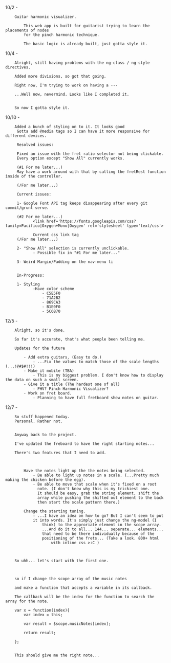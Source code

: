 10/2 - 

		Guitar harmonic visualizer. 

			This web app is built for guitarist trying to learn the placements of nodes
			for the pinch harmonic technique. 

			The basic logic is already built, just gotta style it. 

10/4 -

		Alright, still having problems with the ng-class / ng-style directives. 

		Added more divisions, so got that going. 

		Right now, I'm trying to work on having a ---

		...Well now, nevermind. Looks like I completed it.


		So now I gotta style it. 

		

10/10 - 
		
		Added a bunch of styling on to it. It looks good
		 Gotta add @media tags so I can have it more responsive for different devices.

		 Resolved issues:

		 Fixed an issue with the fret ratio selector not being clickable. 
		 Every option except "Show All" currently works.
		
		 (#1 For me later...)
		 May have a work around with that by calling the fretRest function inside of the controller.

		 (/For me later...)

		 Current issues:

		 1- Google Font API tag keeps disappearing after every git commit/grunt serve.

		 (#2 For me later...)
		 		<link href='https://fonts.googleapis.com/css?family=Pacifico|Oxygen+Mono|Oxygen' rel='stylesheet' type='text/css'>

		 		Current css link tag
		 (/For me later...)

		 2- "Show All" selection is currently unclickable. 
		 		- Possible fix in "#1 For me later..."

		 3- Weird Margin/Padding on the nav-menu li


		 In-Progress: 

		 1- Styling
		 		-Have color scheme 
		 			- C5E5F0 
		 			- 71A2B2
		 			- 869CA3
		 			- B1E0F0
		 			- 5C6B70


12/5 -



		Alright, so it's done. 

		So far it's accurate, that's what people been telling me.

		Updates for the future

			- Add extra guitars. (Easy to do.)
				- ...Fix the values to match those of the scale lengths (...!@#$#!!!)
			- Make it mobile (TBA)
				- This is my biggest problem. I don't know how to display the data on such a small screen. 
			- Give it a title (The hardest one of all)
				- PHV? Pinch Harmonic Visualizer?
			- Work on fret board.
				- Planning to have full fretboard show notes on guitar. 
				


12/7 - 

		So stuff happened today. 
		Personal. Rather not. 


		Anyway back to the project. 

		I've updated the freboard to have the right starting notes... 

		There's two features that I need to add. 

		

			Have the notes light up the the notes being selected. 
				- Be able to light up notes in a scale. (...Pretty much making the chicken before the egg).
				- Be able to move that scale when it's fixed on a root
				  note. (I don't know why this is my trickiest one.
				  It should be easy, grab the string element, shift the 
				  array while pushing the shifted out element to the back
				  then start the scale pattern there.)

			Change the starting tuning. 
				- ...I have an idea on how to go? But I can't seem to put
				it into words. It's simply just change the ng-model (I
					think) to the approriate element in the scope array.
					...And do it to all... 144... seperate... elements...
					that need to be there individually because of the
					positioning of the frets... (Take a look. 800+ html
						with inline css >:C )



		So uhh... let's start with the first one. 



		so if I change the scope array of the music notes 

		and make a function that accepts a variable in its callback. 

		The callback will be the index for the function to search the array for the note.

		var x = function(index){
			var index = this;

			var result = $scope.musicNotes[index];

			return result;

		};


		This should give me the right note... 
		 

